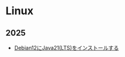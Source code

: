 # Linux

## 2025
- [Debian12にJava21(LTS)をインストールする](https://github.com/yvafdevnsk/linux/blob/main/debian12-install-java21.md)
